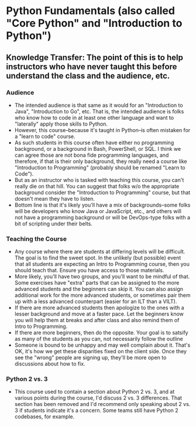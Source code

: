 # Python Fundamentals (also called "Core Python" and "Introduction to Python")

## Knowledge Transfer: The point of this is to help instructors who have never taught this before understand the class and the audience, etc.

### Audience
* The intended audience is that same as it would for an "Introduction to Java", "Introduction to Go", etc. That is, the intended audience is folks who know how to code in at least one other language and want to "laterally" apply those skills to Python.
* However, this course–because it's taught in Python–is often mistaken for a "learn to code" course.
* As such students in this course often have either no programming background, or a background in Bash, PowerShell, or SQL. I think we can agree those are not bona fide programming languages, and therefore, if that is their only background, they really need a course like "Introduction to Programming" (probably should be renamed "Learn to Code").
* But as an instructor who is tasked with teaching this course, you can't really die on that hill. You can suggest that folks w/o the appropriate background consider the "Introduction to Programming" course, but that doesn't mean they have to listen.
* Bottom line is that it's likely you'll have a mix of backgrounds–some folks will be developers who know Java or JavaScript, etc., and others will not have a programming background or will be DevOps-type folks with a bit of scripting under their belts.

### Teaching the Course
* Any course where there are students at differing levels will be difficult. The goal is to find the sweet spot. In the unlikely (but possible) event that all students are expecting an Intro to Programming course, then you should teach that. Ensure you have access to those materials.
* More likely, you'll have two groups, and you'll want to be mindful of that. Some exercises have "extra" parts that can be assigned to the more advanced students and the beginners can skip it. You can also assign additional work for the more advanced students, or sometimes pair them up with a less advanced counterpart (easier for an ILT than a VILT).
* If there are more advanced students then apologize to the ones with a lesser background and move at a faster pace. Let the beginners know you will help them at breaks and after class and also remind them of Intro to Programming.
* If there are more beginners, then do the opposite. Your goal is to satsify as many of the students as you can, not necessarily follow the outline
* Someone is bound to be unhappy and may well complain about it. That's OK, it's how we get these disparities fixed on the client side. Once they see the "wrong" people are signing up, they'll be more open to discussions about how to fix.

### Python 2 vs. 3
* This course used to contain a section about Python 2 vs. 3, and at various points during the course, I'd discuss 2 vs. 3 differences. That section has been removed and I'd recommend only speaking about 2 vs. 3 if students indicate it's a concern. Some teams still have Python 2 codebases, for example.
